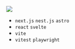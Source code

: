 <a href="https://medium.com/@gyuc219"><img src="https://img.shields.io/badge/Medium-12100E?style=for-the-badge&logo=medium&logoColor=white"/></a>

- `next.js` `nest.js` `astro`
- `react` `svelte`
- `vite`
- `vitest` `playwright`
